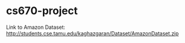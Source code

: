 # cs670-project

Link to Amazon Dataset:
http://students.cse.tamu.edu/kaghazgaran/Dataset/AmazonDataset.zip
